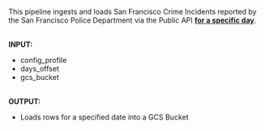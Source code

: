 This pipeline ingests and loads San Francisco Crime Incidents reported by the San Francisco Police Department via the Public API **<ins>for a specific day</ins>**. 
<br><br>

**INPUT:**
- config_profile
- days_offset
- gcs_bucket
<br><br>

**OUTPUT:**
- Loads rows for a specified date into a GCS Bucket
<br><br>